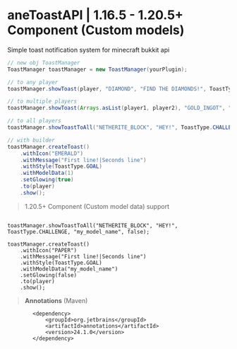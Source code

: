 # aneToastAPI | 1.16.5 - 1.20.5+ Component (Custom models)
Simple toast notification system for minecraft bukkit api

```java
// new obj ToastManager
ToastManager toastManager = new ToastManager(yourPlugin);

// to any player
toastManager.showToast(player, "DIAMOND", "FIND THE DIAMONDS!", ToastType.GOAL, 0, true);

// to multiple players
toastManager.showToast(Arrays.asList(player1, player2), "GOLD_INGOT", "HE,! ANY MESSAGE!", ToastType.TASK, 0, false);

// to all players
toastManager.showToastToAll("NETHERITE_BLOCK", "HEY!", ToastType.CHALLENGE, 0, false);

// with builder
toastManager.createToast()
    .withIcon("EMERALD")
    .withMessage("First line!|Seconds line")
    .withStyle(ToastType.GOAL)
    .withModelData(1)
    .setGlowing(true)
    .to(player)
    .show();


```

> 1.20.5+ Component (Custom model data) support
```

toastManager.showToastToAll("NETHERITE_BLOCK", "HEY!", ToastType.CHALLENGE, "my_model_name", false);

toastManager.createToast()
    .withIcon("PAPER")
    .withMessage("First line!|Seconds line")
    .withStyle(ToastType.GOAL)
    .withModelData("my_model_name")
    .setGlowing(false)
    .to(player)
    .show();

```

> **Annotations** (Maven)
```
        <dependency>
            <groupId>org.jetbrains</groupId>
            <artifactId>annotations</artifactId>
            <version>24.1.0</version>
        </dependency>
```
